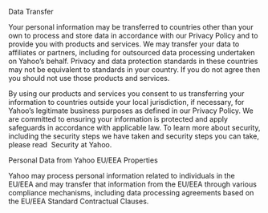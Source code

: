 Data Transfer

Your personal information may be transferred to countries other than your own to process and store data in accordance with our Privacy Policy and to provide you with products and services. We may transfer your data to affiliates or partners, including for outsourced data processing undertaken on Yahoo’s behalf. Privacy and data protection standards in these countries may not be equivalent to standards in your country. If you do not agree then you should not use those products and services.

By using our products and services you consent to us transferring your information to countries outside your local jurisdiction, if necessary, for Yahoo’s legitimate business purposes as defined in our Privacy Policy. We are committed to ensuring your information is protected and apply safeguards in accordance with applicable law. To learn more about security, including the security steps we have taken and security steps you can take, please read  Security at Yahoo.

Personal Data from Yahoo EU/EEA Properties

Yahoo may process personal information related to individuals in the EU/EEA and may transfer that information from the EU/EEA through various compliance mechanisms, including data processing agreements based on the EU/EEA Standard Contractual Clauses.